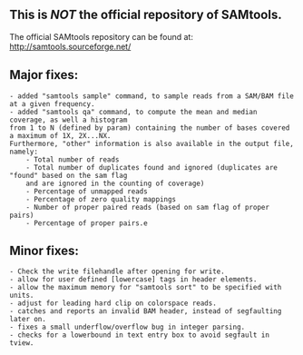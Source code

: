 ## This is *NOT* the official repository of SAMtools.  
The official SAMtools repository can be found at: http://samtools.sourceforge.net/ 

## Major fixes:
    - added "samtools sample" command, to sample reads from a SAM/BAM file at a given frequency.
    - added "samtools qa" command, to compute the mean and median coverage, as well a histogram 
    from 1 to N (defined by param) containing the number of bases covered a maximum of 1X, 2X...NX. 
    Furthermore, "other" information is also available in the output file, namely:
        - Total number of reads
        - Total number of duplicates found and ignored (duplicates are "found" based on the sam flag 
        and are ignored in the counting of coverage)
        - Percentage of unmapped reads
        - Percentage of zero quality mappings
        - Number of proper paired reads (based on sam flag of proper pairs)
        - Percentage of proper pairs.e

## Minor fixes:
    - Check the write filehandle after opening for write.
    - allow for user defined [lowercase] tags in header elements.
    - allow the maximum memory for "samtools sort" to be specified with units.
    - adjust for leading hard clip on colorspace reads.
    - catches and reports an invalid BAM header, instead of segfaulting later on.
    - fixes a small underflow/overflow bug in integer parsing.
    - checks for a lowerbound in text entry box to avoid segfault in tview.
